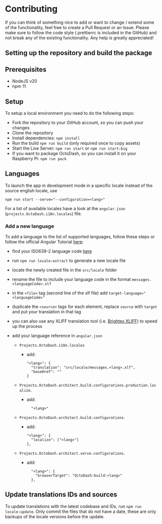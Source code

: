 # Contributing

If you can think of something nice to add or want to change / extend some of the functionality, feel free to create a Pull Request or an Issue. Please make sure to follow the code style (.prettierrc is included in the GitHub) and not break any of the existing functionality. Any help is greatly appreciated!

## Setting up the repository and build the package

## Prerequisites

- NodeJS v20
- npm 11

## Setup

To setup a local environment you need to do the following steps:

- Fork the repository to your GitHub account, so you can push your changes
- Clone the repository
- Install dependencies: `npm install`
- Run the build `npm run build` (only required once to copy assets)
- Start the Live Server: `npm run start` or `npm run start:big`
- If you want to package OctoDash, so you can install it on your Raspberry Pi: `npm run pack`

## Languages

To launch the app in development mode in a specific locale instead of the source english locale, use

```
npm run start --serve="--configuration=<lang>"
```

For a list of available locales have a look at the `angular.json` (`projects.OctoDash.i18n.locales`) file.

### Add a new language

To add a language to the list of supported languages, follow these steps or follow the official Angular Tutorial [here](https://angular.io/guide/i18n#translate-each-translation-file):

- find your ISO639-2 language code [here](https://www.loc.gov/standards/iso639-2/php/code_list.php)
- run `npm run locale:extract` to generate a new locale file
- locate the newly created file in the `src/locale` folder
- rename the file to include your language code in the format `messages.<languageCode>.xlf`
- in the `<file>` tag (second line of the xlf file) add `target-language="<languageCode>"`
- duplicate the `<source>` tags for each element, replace `source` with `target` and put your translation in that tag
- you can also use any XLIFF translation tool (i.e. [Brightex XLIFF](http://xliff.brightec.co.uk/)) to speed up the process
- add your language reference in `angular.json`

  - `Projects.OctoDash.i18n.locales`

    - add:

      ```
      "<lang>": {
        "translation": "src/locale/messages.<lang>.xlf",
        "baseHref": ""
      }
      ```

  - `Projects.OctoDash.architect.build.configurations.production.localize`.

    - add:

      ```
        "<lang>"
      ```

  - `Projects.OctoDash.architect.build.configurations`.

    - add:

      ```
      "<lang>": {
        "localize": ["<lang>"]
      },
      ```

  - `Projects.OctoDash.architect.serve.configurations`.

    - add:

      ```
        "<lang>": {
          "browserTarget": "OctoDash:build:<lang>"
        },
      ```

## Update translations IDs and sources

To update translations with the latest codebase and IDs, run `npm run locale:update`. Only commit the files that do not have a date, these are only backups of the locale versions before the update.
